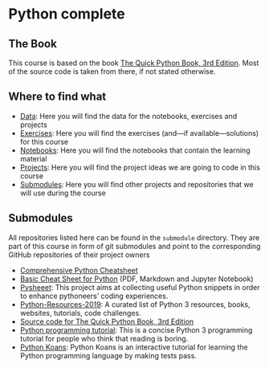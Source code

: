 # Python complete

## The Book
This course is based on the book [The Quick Python Book, 3rd Edition](https://www.manning.com/books/the-quick-python-book-third-edition). Most of the source code is taken from there, if not stated otherwise.

## Where to find what

- [Data](data): Here you will find the data for the notebooks, exercises and projects
- [Exercises](exercises): Here you will find the exercises (and&mdash;if available&mdash;solutions) for this course
- [Notebooks](nb): Here you will find the notebooks that contain the learning material
- [Projects](projects): Here you will find the project ideas we are going to code in this course
- [Submodules](submodules): Here you will find other projects and repositories that we will use during the course

## Submodules

All repositories listed here can be found in the `submodule` directory. They are part of this course in form of git submodules and point to the corresponding GitHub repositories of their project owners

- [Comprehensive Python Cheatsheet](https://github.com/gto76/python-cheatsheet)
- [Basic Cheat Sheet for Python](https://github.com/wilfredinni/python-cheatsheet) (PDF, Markdown and Jupyter Notebook)
- [Pysheeet](https://www.pythonsheets.com/): This project aims at collecting useful Python snippets in order to enhance pythoneers’ coding experiences.
- [Python-Resources-2019](https://github.com/stephenh67/python-resources-2019): A curated list of Python 3 resources, books, websites, tutorials, code challenges.
- [Source code for The Quick Python Book, 3rd Edition](https://github.com/nceder/qpbe3e)
- [Python programming tutorial](https://github.com/Akuli/python-tutorial): This is a concise Python 3 programming tutorial for people who think that reading is boring. 
- [Python Koans](https://github.com/gregmalcolm/python_koans): Python Koans is an interactive tutorial for learning the Python programming language by making tests pass.

